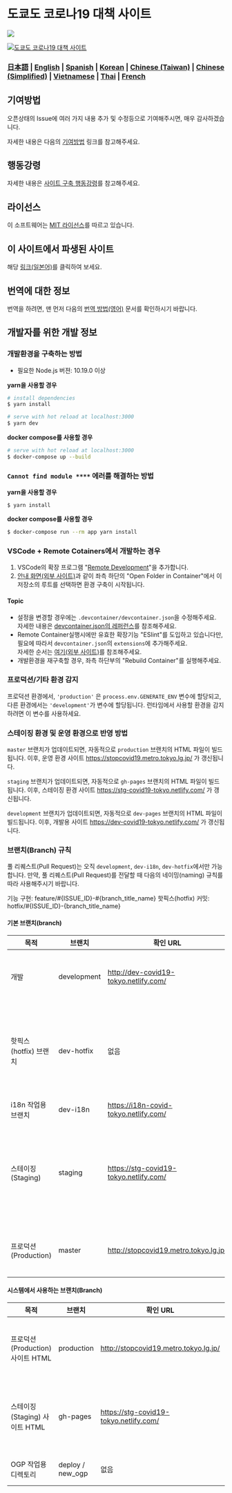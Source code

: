 # 도쿄도 코로나19 대책 사이트

![](https://github.com/tokyo-metropolitan-gov/covid19/workflows/production%20deploy/badge.svg)

[![도쿄도 코로나19 대책 사이트](https://user-images.githubusercontent.com/1301149/75629392-1d19d900-5c25-11ea-843d-2d4376e3a560.png)](https://stopcovid19.metro.tokyo.lg.jp/)

### [日本語](./README.md) | [English](./README_EN.md) | [Spanish](./README_ES.md) | [Korean](./README_KO.md) | [Chinese (Taiwan)](./README_ZH_TW.md) | [Chinese (Simplified)](./README_ZH_CN.md) | [Vietnamese](./README_VI.md) | [Thai](./README_TH.md) | [French](./README_FR.md)


## 기여방법
오픈상태의 Issue에 여러 가지 내용 추가 및 수정등으로 기여해주시면, 매우 감사하겠습니다.

자세한 내용은 다음의 [기여방법](./.github/CONTRIBUTING_KO.md) 링크를 참고해주세요.


## 행동강령
자세한 내용은 [사이트 구축 행동강령](./.github/CODE_OF_CONDUCT_KO.md)를 참고해주세요.


## 라이선스
이 소프트웨어는 [MIT 라이선스](./LICENSE.txt)를 따르고 있습니다.

## 이 사이트에서 파생된 사이트

해당 [링크(일본어)](./forkedSites.md)를 클릭하여 보세요.

## 번역에 대한 정보

번역을 하려면, 맨 먼저 다음의 [번역 방법(영어)](./.github/TRANSLATION.md) 문서를 확인하시기 바랍니다.

## 개발자를 위한 개발 정보

### 개발환경을 구축하는 방법

- 필요한 Node.js 버젼: 10.19.0 이상

**yarn을 사용할 경우**
```bash
# install dependencies
$ yarn install

# serve with hot reload at localhost:3000
$ yarn dev
```

**docker compose를 사용할 경우**
```bash
# serve with hot reload at localhost:3000
$ docker-compose up --build
```

### `Cannot find module ****` 에러를 해결하는 방법

**yarn을 사용할 경우**
```
$ yarn install
```

**docker compose를 사용할 경우**
```bash
$ docker-compose run --rm app yarn install
```

### VSCode + Remote Cotainers에서 개발하는 경우

1. VSCode의 확장 프로그램 "[Remote Development](https://marketplace.visualstudio.com/items?itemName=ms-vscode-remote.vscode-remote-extensionpack)"을 추가합니다.
2. [안내 화면(외부 사이트)](https://code.visualstudio.com/docs/remote/containers#_quick-start-try-a-dev-container)과 같이 좌측 하단의 "Open Folder in Container"에서 이 저장소의 루트를 선택하면 환경 구축이 시작됩니다.

#### Topic

- 설정을 변경할 경우에는 `.devcontainer/devcontainer.json`을 수정해주세요.<br/>
    자세한 내용은 [devcontainer.json의 레퍼런스](https://code.visualstudio.com/docs/remote/containers#_devcontainerjson-reference)를 참조해주세요.
- Remote Container실행시에만 유효한 확장기능 "ESlint"를 도입하고 있습니다만, 필요에 따라서 `devcontainer.json`의 `extensions`에 추가해주세요.<br/> 
    자세한 순서는 [여기(외부 사이트)](https://code.visualstudio.com/docs/remote/containers#_managing-extensions)를 참조해주세요.
- 개발환경을 재구축할 경우, 좌측 하단부의 "Rebuild Container"를 실행해주세요.

### 프로덕션/기타 환경 감지

프로덕션 환경에서, `'production'` 은 `process.env.GENERATE_ENV` 변수에 할당되고, 다른 환경에서는 `'development'`가 변수에 할당됩니다.
런타임에서 사용할 환경을 감지하려면 이 변수를 사용하세요.

### 스테이징 환경 및 운영 환경으로 반영 방법

`master` 브랜치가 업데이트되면, 자동적으로  `production` 브랜치의 HTML 파일이 빌드됩니다. 이후, 운영 환경 사이트 https://stopcovid19.metro.tokyo.lg.jp/ 가 갱신됩니다.

`staging` 브랜치가 업데이트되면, 자동적으로  `gh-pages` 브랜치의 HTML 파일이 빌드됩니다. 이후, 스테이징 환경 사이트 https://stg-covid19-tokyo.netlify.com/ 가 갱신됩니다.

`development` 브랜치가 업데이트되면, 자동적으로  `dev-pages` 브랜치의 HTML 파일이 빌드됩니다. 이후, 개발용 사이트 https://dev-covid19-tokyo.netlify.com/ 가 갱신됩니다.

### 브랜치(Branch) 규칙

풀 리퀘스트(Pull Request)는 오직 `development`, `dev-i18n`, `dev-hotfix`에서만 가능합니다.
만약, 풀 리퀘스트(Pull Request)를 전달할 때 다음의 네이밍(naming) 규칙를 따라 사용해주시기 바랍니다.

기능 구현: feature/#{ISSUE_ID}-#{branch_title_name}
핫픽스(hotfix) 커밋: hotfix/#{ISSUE_ID}-{branch_title_name}

#### 기본 브랜치(branch)
| 목적 | 브랜치 | 확인 URL | 비고 |
| ---- | -------- | ---- | ---- |
| 개발 | development | http://dev-covid19-tokyo.netlify.com/ | 기본 브랜치(branch). 기본은 여기로 풀 리퀘스트를 전달하세요.|
| 핫픽스(hotfix) 브랜치 | dev-hotfix | 없음 | 급하게 프로덕션(production)에 적용해야하는 수정사항용 브랜치입니다. 관리자가 요청한 경우에 사용하세요. |
| i18n 작업용 브랜치 | dev-i18n | https://i18n-covid-tokyo.netlify.com/ | 임시로 사용됩니다. |
| 스테이징(Staging) | staging | https://stg-covid19-tokyo.netlify.com/ | 프로덕션(production) 적용 전에 최종 확인용 브랜치입니다. 관리자가 아닌 풀 리퀘스트(Pull Request)는 금지입니다. |
| 프로덕션(Production) | master | http://stopcovid19.metro.tokyo.lg.jp/ | 관리자 이외의 풀 리퀘스트(Pull Request)는 금지입니다. |

#### 시스템에서 사용하는 브랜치(Branch)
| 목적 | 브랜치 | 확인 URL | 비고 |
| ---- | -------- | ---- | ---- |
| 프로덕션(Production) 사이트 HTML | production | http://stopcovid19.metro.tokyo.lg.jp/ | 정적 빌드된 HTML이 있는 위치|
| 스테이징(Staging) 사이트 HTML | gh-pages | https://stg-covid19-tokyo.netlify.com/ | 정적 빌드된 HTML를 찾을 수 있는 곳 |
| OGP 작업용 디렉토리 | deploy / new_ogp | 없음 | OGP 업데이트용 |
